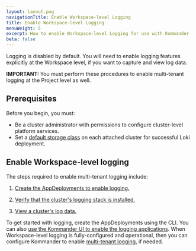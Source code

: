 ```yaml
---
layout: layout.pug
navigationTitle: Enable Workspace-level Logging
title: Enable Workspace-level Logging
menuWeight: 5
excerpt: How to enable Workspace-level Logging for use with Kommander
beta: false
---
```


<!-- markdownlint-disable MD030 -->

Logging is disabled by default. You will need to enable logging features explicitly at the Workspace level, if you want to capture and view log data.

<p class="message--important"><strong>IMPORTANT: </strong>You must perform these procedures to enable multi-tenant logging at the Project level as well.</p>

## Prerequisites

Before you begin, you must:

-  Be a cluster administrator with permissions to configure cluster-level platform services.
- Set a [default storage class][default-storage-class] on each attached cluster for successful Loki deployment.

## Enable Workspace-level logging

The steps required to enable multi-tenant logging include:

1.  [Create the AppDeployments to enable logging.][create-appdeployment]

1.  [Verify that the cluster's logging stack is installed.][verify-logging-deployment]

1.  [View a cluster's log data.][view-logdata]

To get started with logging, create the AppDeployments using the CLI. You can also [use the Kommander UI to enable the logging applications][enable-logging-via-ui]. When Workspace-level logging is fully-configured and operational, then you can configure Kommander to enable [multi-tenant logging](../multi-tenant-logging), if needed.

[create-appdeployment]: ../../logging/enable-logging/create-appdeployment-workspace
[default-storage-class]: ../../clusters/attach-cluster/requirements-for-attaching#creating-a-default-storageclass
[enable-logging-via-ui]: ../enable-logging/enable-logging-via-ui
[verify-logging-deployment]: ../../logging/enable-logging/verify-cluster-logstack
[view-logdata]: ../../logging/enable-logging/view-cluster-logdata
